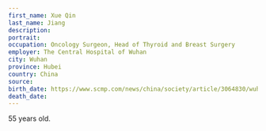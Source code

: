 ```yaml
---
first_name: Xue Qin
last_name: Jiang
description: 
portrait: 
occupation: Oncology Surgeon, Head of Thyroid and Breast Surgery
employer: The Central Hospital of Wuhan
city: Wuhan
province: Hubei
country: China
source: 
birth_date: https://www.scmp.com/news/china/society/article/3064830/wuhan-doctor-who-worked-whistle-blower-li-wenliang-dies-after
death_date: 
---
```


55 years old.